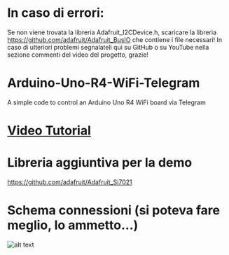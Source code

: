 # In caso di errori:
Se non viene trovata la libreria Adafruit_I2CDevice.h, scaricare la libreria https://github.com/adafruit/Adafruit_BusIO che contiene i file necessari!
In caso di ulteriori problemi segnalateli qui su GitHub o su YouTube nella sezione commenti del video del progetto, grazie!


# Arduino-Uno-R4-WiFi-Telegram
A simple code to control an Arduino Uno R4 WiFi board via Telegram

# [Video Tutorial](https://youtu.be/URIxiy2y3ac)

# Libreria aggiuntiva per la demo
https://github.com/adafruit/Adafruit_Si7021

# Schema connessioni (si poteva fare meglio, lo ammetto...)
![alt text](https://github.com/Dario-Ciceri/Arduino-Uno-R4-WiFi-Telegram/blob/main/Schema%20connessioni.png)
